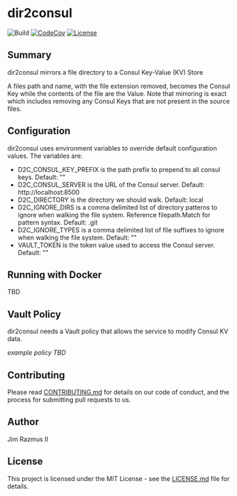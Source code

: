 # dir2consul

![Build](https://github.com/jimrazmus/dir2consul/workflows/Go/badge.svg?branch=master)
[![CodeCov](https://codecov.io/gh/jimrazmus/dir2consul/branch/master/graph/badge.svg)](https://codecov.io/gh/jimrazmus/dir2consul)
[![License](http://img.shields.io/:license-mit-blue.svg?style=flat-square)](http://badges.mit-license.org)

## Summary

dir2consul mirrors a file directory to a Consul Key-Value (KV) Store

A files path and name, with the file extension removed, becomes the Consul Key while the contents of the file are the Value. Note that mirroring is exact which includes removing any Consul Keys that are not present in the source files.

## Configuration

dir2consul uses environment variables to override default configuration values. The variables are:

* D2C_CONSUL_KEY_PREFIX is the path prefix to prepend to all consul keys. Default: ""
* D2C_CONSUL_SERVER is the URL of the Consul server. Default: http://localhost:8500
* D2C_DIRECTORY is the directory we should walk. Default: local
* D2C_IGNORE_DIRS is a comma delimited list of directory patterns to ignore when walking the file system. Reference filepath.Match for pattern syntax. Default: .git
* D2C_IGNORE_TYPES is a comma delimited list of file suffixes to ignore when walking the file system. Default: ""
* VAULT_TOKEN is the token value used to access the Consul server. Default: ""

## Running with Docker

TBD

## Vault Policy

dir2consul needs a Vault policy that allows the service to modify Consul KV data.

*example policy TBD*

## Contributing

Please read [CONTRIBUTING.md](CONTRIBUTING.md) for details on our code of conduct, and the process for submitting pull requests to us.

## Author

Jim Razmus II

## License

This project is licensed under the MIT License - see the [LICENSE.md](LICENSE.md) file for details.
